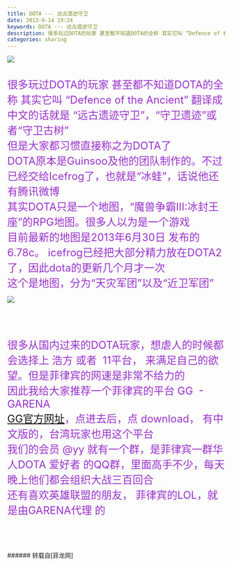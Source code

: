 ```yaml
---
title: DOTA --- 远古遗迹守卫
date: 2013-9-14 19:24
keywords: DOTA --- 远古遗迹守卫
description: 很多玩过DOTA的玩家 甚至都不知道DOTA的全称 其实它叫 “Defence of the Ancient” 翻译成中文的话就是 “远古遗迹守卫”，“守卫遗迹”或者“守卫古树”但是大家都习惯直接称之为DOTA了DOTA原本是Guinsoo及他的团队制作的。不过已经交给Icefrog了，也就是“冰蛙”，话说他还有腾讯微博其实DOTA只是一个地图，“魔兽争霸III:冰封王座”的RPG地图。很多人以为是一个游戏目前最新的地图是2013年6月30日 发布的6.78c。 icefrog已经把大部分精力放在DOTA2了，因此dota的更新几个月才一次这个是地图，分为“天灾军团”以及“近卫军团”很多从国内过来的DOTA玩家，想虐人的时候都会选择上 浩方 或者  11平台， 来满足自己的欲望。但是菲律宾的网速是非常不给力的因此我给大家推荐一个菲律宾的平台 GG  - GARENAGG官方网址，点进去后，点 download， 有中文版的，台湾玩家也用这个平台我们的会员 @yy 就有一个群，是菲律宾一群华人DOTA 爱好者 的QQ群，里面高手不少，每天晚上他们都会组织大战三百回合还有喜欢英雄联盟的朋友， 菲律宾的LOL，就是由GARENA代理 的
categories: sharing
---
```

<td class="t_f" id="postmessage_49397">

<font size="5"><font color="#9932cc">

<img aid="19710" data-cf-modified-1e0e2a13e1324efd91f1fc88-="" file="data/attachment/forum/201309/14/190930xl368pph653am8s6.jpg.thumb.jpg" id="aimg_19710" inpost="1" onclick="" onmouseover="" src="http://www.flw.ph/data/attachment/forum/201309/14/190930xl368pph653am8s6.jpg" style="cursor:pointer" zoomfile="data/attachment/forum/201309/14/190930xl368pph653am8s6.jpg"/>


</font></font><br/>
<font size="5"><font color="#9932cc">很多玩过DOTA的玩家 甚至都不知道DOTA的全称 其实它叫 “Defence of the Ancient” 翻译成中文的话就是 “远古遗迹守卫”，“守卫遗迹”或者“守卫古树”</font></font><br/>
<font size="5"><font color="#9932cc">但是大家都习惯直接称之为DOTA了</font></font><br/>
<font size="5"><font color="#9932cc">DOTA原本是Guinsoo及他的团队制作的。不过已经交给Icefrog了，也就是“冰蛙”，话说他还有腾讯微博</font></font><br/>
<font size="5"><font color="#9932cc">其实DOTA只是一个地图，“魔兽争霸III:冰封王座”的RPG地图。很多人以为是一个游戏</font></font><br/>
<font size="5"><font color="#9932cc">目前最新的地图是2013年6月30日 发布的6.78c。 icefrog已经把大部分精力放在DOTA2了，因此dota的更新几个月才一次</font></font><br/>
<font size="5"><font color="#9932cc">这个是地图，分为“天灾军团”以及“近卫军团”</font></font><br/>
<font size="5"><font color="#9932cc">

<img aid="19711" data-cf-modified-1e0e2a13e1324efd91f1fc88-="" file="data/attachment/forum/201309/14/191417a7767999r69em6r5.jpg.thumb.jpg" id="aimg_19711" inpost="1" onclick="" onmouseover="" src="http://www.flw.ph/data/attachment/forum/201309/14/191417a7767999r69em6r5.jpg" style="cursor:pointer" zoomfile="data/attachment/forum/201309/14/191417a7767999r69em6r5.jpg"/>


</font></font><br/>
<font size="5"><font color="#9932cc"><br/>
</font></font><br/>
<font size="5"><font color="#9932cc">很多从国内过来的DOTA玩家，想虐人的时候都会选择上 浩方 或者  11平台， 来满足自己的欲望。但是菲律宾的网速是非常不给力的</font></font><br/>
<font size="5"><font color="#9932cc">因此我给大家推荐一个菲律宾的平台 GG  - GARENA</font></font><br/>
<font size="5"><font color="#9932cc"><a href="http://www.garena.ph/" target="_blank">GG官方网址</a>，点进去后，点 download， 有中文版的，台湾玩家也用这个平台</font></font><br/>
<font size="5"><font color="#9932cc">我们的会员 @yy 就有一个群，是菲律宾一群华人DOTA 爱好者 的QQ群，里面高手不少，每天晚上他们都会组织大战三百回合</font></font><br/>
<font size="5"><font color="#9932cc">还有喜欢英雄联盟的朋友， 菲律宾的LOL，就是由GARENA代理 的</font></font><br/>
<font size="5"><font color="#9932cc"><br/>
</font></font><br/>
<br/>
</td>
###### 转载自[菲龙网]